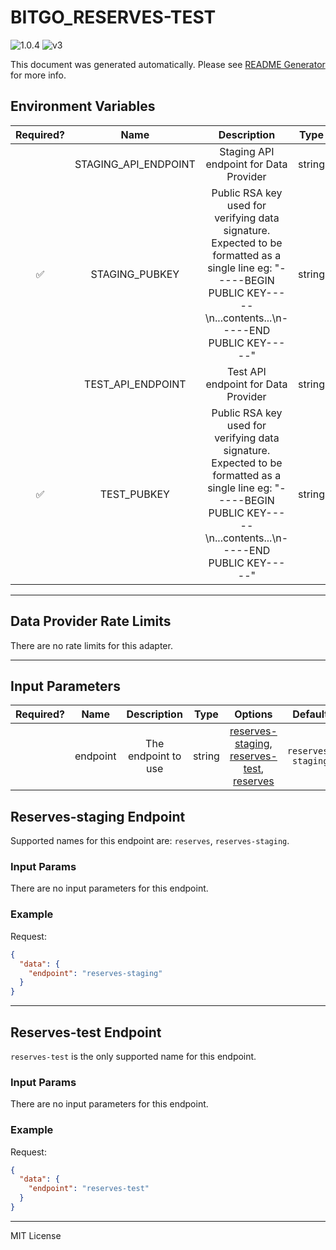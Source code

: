 # BITGO_RESERVES-TEST

![1.0.4](https://img.shields.io/github/package-json/v/smartcontractkit/external-adapters-js?filename=packages/sources/bitgo-reserves-test/package.json) ![v3](https://img.shields.io/badge/framework%20version-v3-blueviolet)

This document was generated automatically. Please see [README Generator](../../scripts#readme-generator) for more info.

## Environment Variables

| Required? |         Name         |                                                                              Description                                                                               |  Type  | Options |                    Default                    |
| :-------: | :------------------: | :--------------------------------------------------------------------------------------------------------------------------------------------------------------------: | :----: | :-----: | :-------------------------------------------: |
|           | STAGING_API_ENDPOINT |                                                                 Staging API endpoint for Data Provider                                                                 | string |         | `https://reserves.gousd-staging.com/por.json` |
|    ✅     |    STAGING_PUBKEY    | Public RSA key used for verifying data signature. Expected to be formatted as a single line eg: "-----BEGIN PUBLIC KEY-----\n...contents...\n-----END PUBLIC KEY-----" | string |         |                                               |
|           |  TEST_API_ENDPOINT   |                                                                  Test API endpoint for Data Provider                                                                   | string |         |  `https://reserves.gousd-test.com/por.json`   |
|    ✅     |     TEST_PUBKEY      | Public RSA key used for verifying data signature. Expected to be formatted as a single line eg: "-----BEGIN PUBLIC KEY-----\n...contents...\n-----END PUBLIC KEY-----" | string |         |                                               |

---

## Data Provider Rate Limits

There are no rate limits for this adapter.

---

## Input Parameters

| Required? |   Name   |     Description     |  Type  |                                                             Options                                                              |      Default       |
| :-------: | :------: | :-----------------: | :----: | :------------------------------------------------------------------------------------------------------------------------------: | :----------------: |
|           | endpoint | The endpoint to use | string | [reserves-staging](#reserves-staging-endpoint), [reserves-test](#reserves-test-endpoint), [reserves](#reserves-staging-endpoint) | `reserves-staging` |

## Reserves-staging Endpoint

Supported names for this endpoint are: `reserves`, `reserves-staging`.

### Input Params

There are no input parameters for this endpoint.

### Example

Request:

```json
{
  "data": {
    "endpoint": "reserves-staging"
  }
}
```

---

## Reserves-test Endpoint

`reserves-test` is the only supported name for this endpoint.

### Input Params

There are no input parameters for this endpoint.

### Example

Request:

```json
{
  "data": {
    "endpoint": "reserves-test"
  }
}
```

---

MIT License
